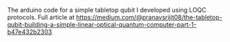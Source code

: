 The arduino code for a simple tabletop qubit I developed using LOQC protocols. Full article at https://medium.com/@pranavsrijit08/the-tabletop-qubit-building-a-simple-linear-optical-quantum-computer-part-1-b47e432b2303
